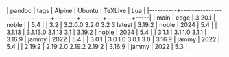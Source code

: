| pandoc   | tags                          | Alpine | Ubuntu | TeXLive | Lua |
|----------+-------------------------------+--------+--------+---------+-----|
| main     | edge                          | 3.20.1 | noble  |         | 5.4 |
| 3.2      | 3.2.0.0  3.2.0  3.2  3 latest | 3.19.2 | noble  |    2024 | 5.4 |
| 3.1.13   | 3.1.13.0 3.1.13 3.1           | 3.19.2 | noble  |    2024 | 5.4 |
| 3.1.1    | 3.1.1.0  3.1.1                | 3.16.9 | jammy  |    2022 | 5.4 |
| 3.0.1    | 3.0.1.0  3.0.1  3.0           | 3.16.9 | jammy  |    2022 | 5.4 |
| 2.19.2   | 2.19.2.0 2.19.2 2.19 2        | 3.16.9 | jammy  |    2022 | 5.3 |
